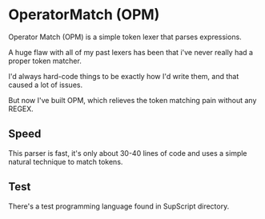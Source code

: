 # OperatorMatch (OPM)

Operator Match (OPM) is a simple token lexer that parses expressions.

A huge flaw with all of my past lexers has been that i've never really had a proper token matcher.

I'd always hard-code things to be exactly how I'd write them, and that caused a lot of issues.

But now I've built OPM, which relieves the token matching pain without any REGEX.

## Speed

This parser is fast, it's only about 30-40 lines of code and uses a simple natural technique to match tokens.

## Test

There's a test programming language found in SupScript directory.